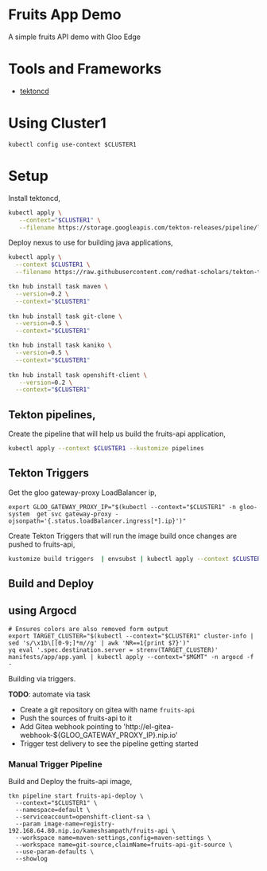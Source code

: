 # Fruits App Demo

A simple fruits API demo with Gloo Edge

# Tools and Frameworks

- [tektoncd](https://tekton.dev)

# Using Cluster1

```shell
kubectl config use-context $CLUSTER1
```

# Setup

Install tektoncd,

```bash
kubectl apply \
   --context="$CLUSTER1" \
   --filename https://storage.googleapis.com/tekton-releases/pipeline/latest/release.yaml
```

Deploy nexus to use for building java applications,

```bash
kubectl apply \
  --context $CLUSTER1 \
  --filename https://raw.githubusercontent.com/redhat-scholars/tekton-tutorial/master/install/utils/nexus.yaml
```

```bash
tkn hub install task maven \
  --version=0.2 \
  --context="$CLUSTER1"
  
tkn hub install task git-clone \
  --version=0.5 \
  --context="$CLUSTER1"

tkn hub install task kaniko \
  --version=0.5 \
  --context="$CLUSTER1"
  
tkn hub install task openshift-client \
   --version=0.2 \
  --context="$CLUSTER1" 
```

## Tekton pipelines,

Create the pipeline that will help us build the fruits-api application,

```bash
kubectl apply --context $CLUSTER1 --kustomize pipelines
```

## Tekton Triggers

Get the gloo gateway-proxy LoadBalancer ip,

```shell
export GLOO_GATEWAY_PROXY_IP="$(kubectl --context="$CLUSTER1" -n gloo-system  get svc gateway-proxy -ojsonpath='{.status.loadBalancer.ingress[*].ip}')"
```

Create Tekton Triggers that will run the image build once changes are pushed to fruits-api,

```bash
kustomize build triggers  | envsubst | kubectl apply --context $CLUSTER1 -f -
```

## Build and Deploy

## using Argocd

```shell
# Ensures colors are also removed form output
export TARGET_CLUSTER="$(kubectl --context="$CLUSTER1" cluster-info | sed 's/\x1b\[[0-9;]*m//g' | awk 'NR==1{print $7}')"
yq eval '.spec.destination.server = strenv(TARGET_CLUSTER)' manifests/app/app.yaml | kubectl apply --context="$MGMT" -n argocd -f - 
```

Building via triggers.

__TODO__: automate via task

- Create a git repository on gitea with name `fruits-api`
- Push the sources of fruits-api to it
- Add Gitea webhook pointing to 'http://el-gitea-webhook-${GLOO_GATEWAY_PROXY_IP}.nip.io'
- Trigger test delivery to see the pipeline getting started

### Manual Trigger Pipeline

Build and Deploy the fruits-api image,

```
tkn pipeline start fruits-api-deploy \
  --context="$CLUSTER1" \
  --namespace=default \
  --serviceaccount=openshift-client-sa \
  --param image-name=registry-192.168.64.80.nip.io/kameshsampath/fruits-api \
  --workspace name=maven-settings,config=maven-settings \
  --workspace name=git-source,claimName=fruits-api-git-source \
  --use-param-defaults \
  --showlog
```